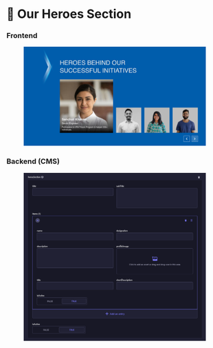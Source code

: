 # 📎 Our Heroes Section

### **Frontend**

<figure><img src="../../.gitbook/assets/our-heroes-section.png" alt=""><figcaption></figcaption></figure>

### Backend (CMS)

<figure><img src="../../.gitbook/assets/our-heroes-section-cms.png" alt=""><figcaption></figcaption></figure>
